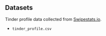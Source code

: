## Datasets

Tinder profile data collected from [Swipestats.io](https://www.swipestats.io/).

- `tinder_profile.csv`
